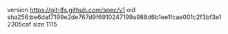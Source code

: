 version https://git-lfs.github.com/spec/v1
oid sha256:be6daf7199e2de767d9f6910247199a988d6b1ee1fcae001c2f3bf3e12305caf
size 1115
